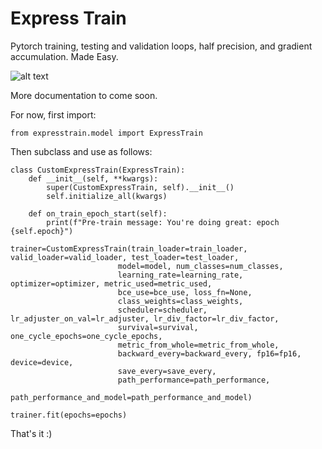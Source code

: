 # Express Train
Pytorch training, testing and validation loops, half precision, and gradient accumulation. Made Easy.  

![alt text](https://github.com/as-deeplearning/expresstrain/blob/main/images/express_train_logo.png)

More documentation to come soon.

For now, first import:

```Python3
from expresstrain.model import ExpressTrain
```

Then subclass and use as follows:

```Python3
class CustomExpressTrain(ExpressTrain):
    def __init__(self, **kwargs):
        super(CustomExpressTrain, self).__init__()
        self.initialize_all(kwargs)

    def on_train_epoch_start(self):
        print(f"Pre-train message: You're doing great: epoch {self.epoch}")

trainer=CustomExpressTrain(train_loader=train_loader, valid_loader=valid_loader, test_loader=test_loader,
                        model=model, num_classes=num_classes,  
                        learning_rate=learning_rate, optimizer=optimizer, metric_used=metric_used, 
                        bce_use=bce_use, loss_fn=None,
                        class_weights=class_weights,
                        scheduler=scheduler, lr_adjuster_on_val=lr_adjuster, lr_div_factor=lr_div_factor, 
                        survival=survival, one_cycle_epochs=one_cycle_epochs, 
                        metric_from_whole=metric_from_whole, 
                        backward_every=backward_every, fp16=fp16, device=device, 
                        save_every=save_every,
                        path_performance=path_performance,
                        path_performance_and_model=path_performance_and_model)

trainer.fit(epochs=epochs)
```



That's it :)
